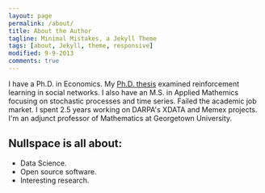 ```yaml
---
layout: page
permalink: /about/
title: About the Author
tagline: Minimal Mistakes, a Jekyll Theme
tags: [about, Jekyll, theme, responsive]
modified: 9-9-2013
comments: true
---
```


I have a Ph.D. in Economics.  My <a href="http://repository.tamu.edu/bitstream/handle/1969.1/ETD-TAMU-2012-08-11705/MUELLER-DISSERTATION.pdf?sequence=2">Ph.D. thesis</a> examined reinforcement learning in social networks. I also have an M.S. in Applied Mathemics focusing on stochastic processes and time series.  Failed the academic job market.  I spent 2.5 years working on DARPA's XDATA and Memex projects.  I'm an adjunct professor of Mathematics at Georgetown University.  

## Nullspace is all about:

* Data Science.
* Open source software. 
* Interesting research.


